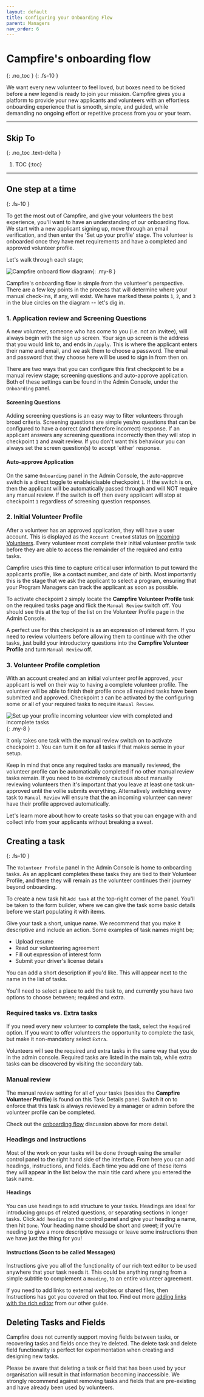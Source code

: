 ```yaml
---
layout: default
title: Configuring your Onboarding Flow
parent: Managers
nav_order: 6
---
```


# Campfire's onboarding flow
{: .no_toc }
{: .fs-10 }

We want every new volunteer to feel loved, but boxes need to be ticked before a new legend is ready to join your mission. Campfire gives you a platform to provide your new applicants and volunteers with an effortless onboarding experience that is smooth, simple, and guided, while demanding no ongoing effort or repetitive process from you or your team.

---

## Skip To
{: .no_toc .text-delta }

1. TOC
{:toc}

---

## One step at a time
{: .fs-10 }

To get the most out of Campfire, and give your volunteers the best experience, you'll want to have an understanding of our onboarding flow. We start with a new applicant signing up, move through an email verification, and then enter the 'Set up your profile' stage. The volunteer is onboarded once they have met requirements and have a completed and approved volunteer profile.

Let's walk through each stage;

![Campfire onboard flow diagram](./assets/configuring-your-flow/onboarding-flow.png){: .my-8 }

Campfire's onboarding flow is simple from the volunteer's perspective. There are a few key points in the process that will determine where your manual check-ins, if any, will exist. We have marked these points `1`, `2`, and `3` in the blue circles on the diagram -- let's dig in.

### 1. Application review and Screening Questions

A new volunteer, someone who has come to you (i.e. not an invitee), will always begin with the sign up screen. Your sign up screen is the address that you would link to, and ends in `/apply`. This is where the applicant enters their name and email, and we ask them to choose a password. The email and password that they choose here will be used to sign in from then on.

There are two ways that you can configure this first checkpoint to be a manual review stage; screening questions and auto-approve application. Both of these settings can be found in the Admin Console, under the `Onboarding` panel.

#### Screening Questions

Adding screening questions is an easy way to filter volunteers through broad criteria. Screening questions are simple yes/no questions that can be configured to have a correct (and therefore incorrect) response. If an applicant answers any screening questions incorrectly then they will stop in checkpoint `1` and await review. If you don't want this behaviour you can always set the screen question(s) to accept 'either' response.

#### Auto-approve Application

On the same `Onboarding` panel in the Admin Console, the auto-approve switch is a direct toggle to enable/disable checkpoint `1`. If the switch is on, then the applicant will be automatically passed through and will NOT require any manual review. If the switch is off then every applicant will stop at checkpoint `1` regardless of screening question responses.

### 2. Initial Volunteer Profile

After a volunteer has an approved application, they will have a user account. This is displayed as the `Account Created` status on [Incoming Volunteers](). Every volunteer most complete their initial volunteer profile task before they are able to access the remainder of the required and extra tasks.

Campfire uses this time to capture critical user information to put toward the applicants profile, like a contact number, and date of birth. Most importantly this is the stage that we ask the applicant to select a program, ensuring that your Program Managers can track the applicant as soon as possible.

To activate checkpoint `2` simply locate the **Campfire Volunteer Profile** task on the required tasks page and flick the `Manual Review` switch off. You should see this at the top of the list on the Volunteer Profile page in the Admin Console.

A perfect use for this checkpoint is as an expression of interest form. If you need to review volunteers before allowing them to continue with the other tasks, just build your introductory questions into the **Campfire Volunteer Profile** and turn `Manual Review` off.

### 3. Volunteer Profile completion

With an account created and an initial volunteer profile approved, your applicant is well on their way to having a complete volunteer profile. The volunteer will be able to finish their profile once all required tasks have been submitted and approved. Checkpoint `3` can be activated by the configuring some or all of your required tasks to require `Manual Review`.

![Set up your profile incoming volunteer view with completed and incomplete tasks](./assets/configuring-your-flow/lets-get-your-profile-setup.png){: .my-8 }

It only takes one task with the manual review switch on to activate checkpoint `3`. You can turn it on for all tasks if that makes sense in your setup.

Keep in mind that once any required tasks are manually reviewed, the volunteer profile can be automatically completed if no other manual review tasks remain. If you need to be extremely cautious about manually reviewing volunteers then it's important that you leave at least one task un-approved until the vollie submits everything. Alternatively switching every task to `Manual Review` will ensure that the an incoming volunteer can never have their profile approved automatically.

Let's learn more about how to create tasks so that you can engage with and collect info from your applicants without breaking a sweat.

## Creating a task
{: .fs-10 }

The `Volunteer Profile` panel in the Admin Console is home to onboarding tasks. As an applicant completes these tasks they are tied to their Volunteer Profile, and there they will remain as the volunteer continues their journey beyond onboarding.

To create a new task hit `Add task` at the top-right corner of the panel. You'll be taken to the form builder, where we can give the task some basic details before we start populating it with items.

Give your task a short, unique name. We recommend that you make it descriptive and include an action. Some examples of task names might be;

- Upload resume
- Read our volunteering agreement
- Fill out expression of interest form
- Submit your driver's license details

You can add a short description if you'd like. This will appear next to the name in the list of tasks.

You'll need to select a place to add the task to, and currently you have two options to choose between; required and extra.

### Required tasks vs. Extra tasks

If you need every new volunteer to complete the task, select the `Required` option. If you want to offer volunteers the opportunity to complete the task, but make it non-mandatory select `Extra`.

Volunteers will see the required and extra tasks in the same way that you do in the admin console. Required tasks are listed in the main tab, while extra tasks can be discovered by visiting the secondary tab.

### Manual review

The manual review setting for all of your tasks (besides the **Campfire Volunteer Profile**) is found on this Task Details panel. Switch it on to enforce that this task is always reviewed by a manager or admin before the volunteer profile can be completed.

Check out the [onboarding flow](#campfires-onboarding-flow) discussion above for more detail.

### Headings and instructions

Most of the work on your tasks will be done through using the smaller control panel to the right hand side of the interface. From here you can add headings, instructions, and fields. Each time you add one of these items they will appear in the list below the main title card where you entered the task name.

#### Headings

You can use headings to add structure to your tasks. Headings are ideal for introducing groups of related questions, or separating sections in longer tasks. Click `Add heading` on the control panel and give your heading a name, then hit `Done`. Your heading name should be short and sweet; if you're needing to give a more descriptive message or leave some instructions then we have just the thing for you!

#### Instructions (Soon to be called Messages)

Instructions give you all of the functionality of our rich text editor to be used anywhere that your task needs it. This could be anything ranging from a simple subtitle to complement a `Heading`, to an entire volunteer agreement.

If you need to add links to external websites or shared files, then Instructions has got you covered on that too. Find out more [adding links with the rich editor](https://guide.campfireapp.org/docs/managers/uploading-content-with-resources/#adding-links-using-the-text-editor) from our other guide.

## Deleting Tasks and Fields

Campfire does not currently support moving fields between tasks, or recovering tasks and fields once they're deleted. The delete task and delete field functionality is perfect for experimentation when creating and designing new tasks.

Please be aware that deleting a task or field that has been used by your organisation will result in that information becoming inaccessible. We strongly recommend against removing tasks and fields that are pre-existing and have already been used by volunteers.

<!-- ### Adding fields -->

<!-- Talk briefly about each field type
Optional vs. required fields (note about data integrity)
Recommendations on multi-select vs. checklist vs. dropdown
Aside about attachments
Examples for `If yes then` style questions -->

<!-- ## What the volunteer sees -->

<!-- Side by side comparison of required tasks cakes -->

<!-- ## Keeping track of incoming volunteers -->

<!-- Link to a new incoming volunteers page -->
